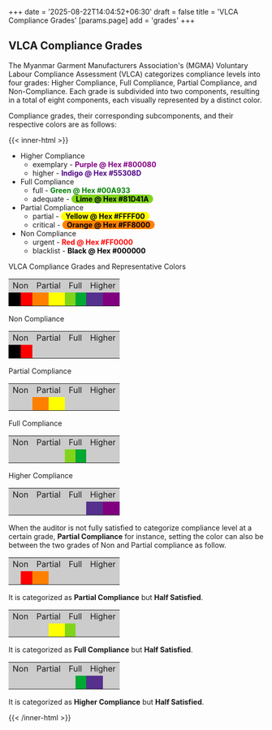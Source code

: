 +++
date = '2025-08-22T14:04:52+06:30'
draft = false
title = 'VLCA Compliance Grades'
[params.page]
    add = 'grades'
+++

## VLCA Compliance Grades

The Myanmar Garment Manufacturers Association's (MGMA) Voluntary Labour Compliance Assessment (VLCA) categorizes compliance levels into four grades: Higher Compliance, Full Compliance, Partial Compliance, and Non-Compliance. Each grade is subdivided into two components, resulting in a total of eight components, each visually represented by a distinct color.

Compliance grades, their corresponding subcomponents, and their respective colors are as follows:

{{< inner-html >}}
<ul>
    <li>Higher Compliance
        <ul>
            <li>exemplary - <span style="color: purple; font-weight: bold;">Purple @ Hex #800080</span></li>
            <li>higher - <span style="color: indigo; font-weight: bold;">Indigo @ Hex #55308D</span></li>
        </ul>
    </li>
    <li>Full Compliance
        <ul>
            <li>full - <span style="color: green; font-weight: bold;">Green @ Hex #00A933</span></li>
            <li>adequate - <span style="color: lime; font-weight: bold; background-color: #81D41A; color: black; padding: 0 9px; border-radius: 9px;">Lime @ Hex #81D41A</span></li>
        </ul>
    </li>
    <li>Partial Compliance
        <ul>
            <li>partial - <span style="color: yellow; font-weight: bold; background-color: #FFFF00; color: black; padding: 0 9px; border-radius: 9px;">Yellow @ Hex #FFFF00</span></li>
            <li>critical - <span style="color: orange; font-weight: bold; background-color: #FF8000; color: black; padding: 0 9px; border-radius: 9px;">Orange @ Hex #FF8000</span></li>
        </ul>
    </li>
    <li>Non Compliance
        <ul>
            <li>urgent - <span style="color: red; font-weight: bold;">Red @ Hex #FF0000</span></li>
            <li>blacklist - <span style="color: black; font-weight: bold;">Black @ Hex #000000</span></li>
        </ul>
    </li>
</ul>
<p style="margin-bottom: 3px;">VLCA Compliance Grades and Representative Colors</p>
<table class="vlca-compliance-grades">
    <tr>
        <td colspan="2" style="background-color: #cccccc; text-align: center;">Non</td>
        <td colspan="2" style="background-color: #cccccc; text-align: center;">Partial</td>
        <td colspan="2" style="background-color: #cccccc; text-align: center;">Full</td>
        <td colspan="2" style="background-color: #cccccc; text-align: center;">Higher</td>
    </tr>
    <tr>
        <td style="background-color: #000000;">&nbsp;</td>
        <td style="background-color: #FF0000;">&nbsp;</td>
        <td style="background-color: #FF8000;">&nbsp;</td>
        <td style="background-color: #FFFF00;">&nbsp;</td>
        <td style="background-color: #81D41A;">&nbsp;</td>
        <td style="background-color: #00A933;">&nbsp;</td>
        <td style="background-color: #55308D;">&nbsp;</td>
        <td style="background-color: #800080;">&nbsp;</td>
    </tr>
</table>
<p style="margin-bottom: 3px;">Non Compliance</p>
<table class="vlca-compliance-grades">
    <tr>
        <td colspan="2" style="background-color: #cccccc; text-align: center;">Non</td>
        <td colspan="2" style="background-color: #cccccc; text-align: center;">Partial</td>
        <td colspan="2" style="background-color: #cccccc; text-align: center;">Full</td>
        <td colspan="2" style="background-color: #cccccc; text-align: center;">Higher</td>
    </tr>
    <tr>
        <td style="background-color: #000000;">&nbsp;</td>
        <td style="background-color: #FF0000;">&nbsp;</td>
        <td style="background-color: #cccccc;">&nbsp;</td>
        <td style="background-color: #cccccc;">&nbsp;</td>
        <td style="background-color: #cccccc;">&nbsp;</td>
        <td style="background-color: #cccccc;">&nbsp;</td>
        <td style="background-color: #cccccc;">&nbsp;</td>
        <td style="background-color: #cccccc;">&nbsp;</td>
    </tr>
</table>
<p style="margin-bottom: 3px;">Partial Compliance</p>
<table class="vlca-compliance-grades">
    <tr>
        <td colspan="2" style="background-color: #cccccc; text-align: center;">Non</td>
        <td colspan="2" style="background-color: #cccccc; text-align: center;">Partial</td>
        <td colspan="2" style="background-color: #cccccc; text-align: center;">Full</td>
        <td colspan="2" style="background-color: #cccccc; text-align: center;">Higher</td>
    </tr>
    <tr>
        <td style="background-color: #cccccc;">&nbsp;</td>
        <td style="background-color: #cccccc;">&nbsp;</td>
        <td style="background-color: #FF8000;">&nbsp;</td>
        <td style="background-color: #FFFF00;">&nbsp;</td>
        <td style="background-color: #cccccc;">&nbsp;</td>
        <td style="background-color: #cccccc;">&nbsp;</td>
        <td style="background-color: #cccccc;">&nbsp;</td>
        <td style="background-color: #cccccc;">&nbsp;</td>
    </tr>
</table>
<p style="margin-bottom: 3px;">Full Compliance</p>
<table class="vlca-compliance-grades">
    <tr>
        <td colspan="2" style="background-color: #cccccc; text-align: center;">Non</td>
        <td colspan="2" style="background-color: #cccccc; text-align: center;">Partial</td>
        <td colspan="2" style="background-color: #cccccc; text-align: center;">Full</td>
        <td colspan="2" style="background-color: #cccccc; text-align: center;">Higher</td>
    </tr>
    <tr>
        <td style="background-color: #cccccc;">&nbsp;</td>
        <td style="background-color: #cccccc;">&nbsp;</td>
        <td style="background-color: #cccccc;">&nbsp;</td>
        <td style="background-color: #cccccc;">&nbsp;</td>
        <td style="background-color: #81D41A;">&nbsp;</td>
        <td style="background-color: #00A933;">&nbsp;</td>
        <td style="background-color: #cccccc;">&nbsp;</td>
        <td style="background-color: #cccccc;">&nbsp;</td>
    </tr>
</table>
<p style="margin-bottom: 3px;">Higher Compliance</p>
<table class="vlca-compliance-grades">
    <tr>
        <td colspan="2" style="background-color: #cccccc; text-align: center;">Non</td>
        <td colspan="2" style="background-color: #cccccc; text-align: center;">Partial</td>
        <td colspan="2" style="background-color: #cccccc; text-align: center;">Full</td>
        <td colspan="2" style="background-color: #cccccc; text-align: center;">Higher</td>
    </tr>
    <tr>
        <td style="background-color: #cccccc;">&nbsp;</td>
        <td style="background-color: #cccccc;">&nbsp;</td>
        <td style="background-color: #cccccc;">&nbsp;</td>
        <td style="background-color: #cccccc;">&nbsp;</td>
        <td style="background-color: #cccccc;">&nbsp;</td>
        <td style="background-color: #cccccc;">&nbsp;</td>
        <td style="background-color: #55308D;">&nbsp;</td>
        <td style="background-color: #800080;">&nbsp;</td>
    </tr>
</table>
<p>When the auditor is not fully satisfied to categorize compliance level at a certain grade, <b>Partial Compliance</b> for instance, setting the color can also be between the two grades of Non and Partial compliance as follow.</p>
<table class="vlca-compliance-grades">
    <tr>
        <td colspan="2" style="background-color: #cccccc; text-align: center;">Non</td>
        <td colspan="2" style="background-color: #cccccc; text-align: center;">Partial</td>
        <td colspan="2" style="background-color: #cccccc; text-align: center;">Full</td>
        <td colspan="2" style="background-color: #cccccc; text-align: center;">Higher</td>
    </tr>
    <tr>
        <td style="background-color: #cccccc;">&nbsp;</td>
        <td style="background-color: #FF0000;">&nbsp;</td>
        <td style="background-color: #FF8000;">&nbsp;</td>
        <td style="background-color: #cccccc;">&nbsp;</td>
        <td style="background-color: #cccccc;">&nbsp;</td>
        <td style="background-color: #cccccc;">&nbsp;</td>
        <td style="background-color: #cccccc;">&nbsp;</td>
        <td style="background-color: #cccccc;">&nbsp;</td>
    </tr>
</table>
<p>It is categorized as <b>Partial Compliance</b> but <b>Half Satisfied</b>.</p>
<table class="vlca-compliance-grades">
    <tr>
        <td colspan="2" style="background-color: #cccccc; text-align: center;">Non</td>
        <td colspan="2" style="background-color: #cccccc; text-align: center;">Partial</td>
        <td colspan="2" style="background-color: #cccccc; text-align: center;">Full</td>
        <td colspan="2" style="background-color: #cccccc; text-align: center;">Higher</td>
    </tr>
    <tr>
        <td style="background-color: #cccccc;">&nbsp;</td>
        <td style="background-color: #cccccc;">&nbsp;</td>
        <td style="background-color: #cccccc;">&nbsp;</td>
        <td style="background-color: #FFFF00;">&nbsp;</td>
        <td style="background-color: #81D41A;">&nbsp;</td>
        <td style="background-color: #cccccc;">&nbsp;</td>
        <td style="background-color: #cccccc;">&nbsp;</td>
        <td style="background-color: #cccccc;">&nbsp;</td>
    </tr>
</table>
<p>It is categorized as <b>Full Compliance</b> but <b>Half Satisfied</b>.</p>
<table class="vlca-compliance-grades">
    <tr>
        <td colspan="2" style="background-color: #cccccc; text-align: center;">Non</td>
        <td colspan="2" style="background-color: #cccccc; text-align: center;">Partial</td>
        <td colspan="2" style="background-color: #cccccc; text-align: center;">Full</td>
        <td colspan="2" style="background-color: #cccccc; text-align: center;">Higher</td>
    </tr>
    <tr>
        <td style="background-color: #cccccc;">&nbsp;</td>
        <td style="background-color: #cccccc;">&nbsp;</td>
        <td style="background-color: #cccccc;">&nbsp;</td>
        <td style="background-color: #cccccc;">&nbsp;</td>
        <td style="background-color: #cccccc;">&nbsp;</td>
        <td style="background-color: #00A933;">&nbsp;</td>
        <td style="background-color: #55308D;">&nbsp;</td>
        <td style="background-color: #cccccc;">&nbsp;</td>
    </tr>
</table>
<p>It is categorized as <b>Higher Compliance</b> but <b>Half Satisfied</b>.</p>
{{< /inner-html >}}